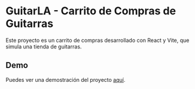 # GuitarLA - Carrito de Compras de Guitarras

Este proyecto es un carrito de compras desarrollado con React y Vite, que simula una tienda de guitarras.

## Demo

Puedes ver una demostración del proyecto [aquí](https://guitarlaarg.netlify.app/).



